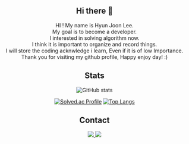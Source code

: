 <div align=center>
  
## Hi there 👋
HI ! My name is Hyun Joon Lee. <br>
My goal is to become a developer. <br>
I interested in solving algorithm now. <br>
I think it is important to organize and record things. <br>
I will store the coding acknwledge i learn, Even if it is of low Importance. <br>
Thank you for visiting my github profile, Happy enjoy day! :) <br>

## Stats
![GitHub stats](https://github-readme-stats.vercel.app/api?username=joonda&show_icons=true&theme=radical)

[![Solved.ac Profile](http://mazassumnida.wtf/api/v2/generate_badge?boj=hjoon19)](https://solved.ac/hjoon19/) [![Top Langs](https://github-readme-stats.vercel.app/api/top-langs/?username=joonda&langs_count=10&layout=compact)]()



## Contact
  <a href="https://github.com/joonda" target="_blank">
    <img src="https://img.shields.io/badge/GitHub-100000?style=flat&logo=github&logoColor=white"/>
  </a>
  <a href="mailto:hjoon767@gmail.com" target="_blank">
      <img src="https://img.shields.io/badge/Gmail-D14836?style=flat&logo=gmail&logoColor=white"/>
  </a>  

<!--
**joonda/joonda** is a ✨ _special_ ✨ repository because its `README.md` (this file) appears on your GitHub profile.


Here are some ideas to get you started:

- 🔭 I’m currently working on ...
- 🌱 I’m currently learning ...
- 👯 I’m looking to collaborate on ...
- 🤔 I’m looking for help with ...
- 💬 Ask me about ...
- 📫 How to reach me: ...
- 😄 Pronouns: ...
- ⚡ Fun fact: ...
-->

</div>
